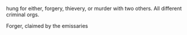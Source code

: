 hung for either, forgery, thievery, or murder with two others. All different criminal orgs.

Forger, claimed by the emissaries